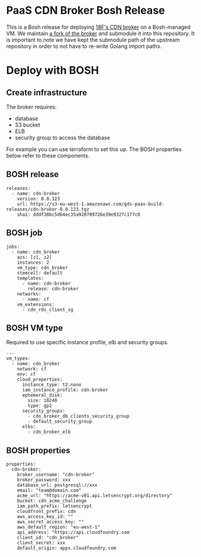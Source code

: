 # PaaS CDN Broker Bosh Release

This is a Bosh release for deploying [18F's CDN broker](https://github.com/alphagov/paas-cdn-broker) on a Bosh-managed VM. We maintain [a fork of the broker](https://github.com/alphagov/paas-cdn-broker) and submodule it into this repository. It is important to note we have kept the submodule path of the upstream repository in order to not have to re-write Golang import paths.

# Deploy with BOSH

## Create infrastructure

The broker requires:

* database
* S3 bucket
* ELB
* security group to access the database

For example you can use terraform to set this up. The BOSH properties below refer to these components.

## BOSH release

```
releases:
  - name: cdn-broker
    version: 0.0.123
    url: https://s3-eu-west-1.amazonaws.com/gds-paas-build-releases/cdn-broker-0.0.123.tgz
    sha1: dddf38bc5d64ec35a920709726e39e9327c177c0
```

## BOSH job

```
jobs:
  - name: cdn_broker
    azs: [z1, z2]
    instances: 2
    vm_type: cdn_broker
    stemcell: default
    templates:
      - name: cdn-broker
        release: cdn-broker
    networks:
      - name: cf
    vm_extensions:
      - cdn_rds_client_sg
```

## BOSH VM type

Required to use specific instance profile, elb and security groups.

```
---
vm_types:
  - name: cdn_broker
    network: cf
    env: cf
    cloud_properties:
      instance_type: t2.nano
      iam_instance_profile: cdn-broker
      ephemeral_disk:
        size: 10240
        type: gp2
      security_groups:
        - cdn_broker_db_clients_security_group
        - default_security_group
      elbs:
        - cdn_broker_elb
```

## BOSH properties

```
properties:
  cdn-broker:
    broker_username: "cdn-broker"
    broker_password: xxx
    database_url: postgresql://xxx
    email: "team@domain.com"
    acme_url: "https://acme-v01.api.letsencrypt.org/directory"
    bucket: cdn_acme_challenge
    iam_path_prefix: letsencrypt
    cloudfront_prefix: cdn
    aws_access_key_id: ""
    aws_secret_access_key: ""
    aws_default_region: "eu-west-1"
    api_address: "https://api.cloudfoundry.com
    client_id: "cdn_broker"
    client_secret: xxx
    default_origin: apps.cloudfoundry.com
```

